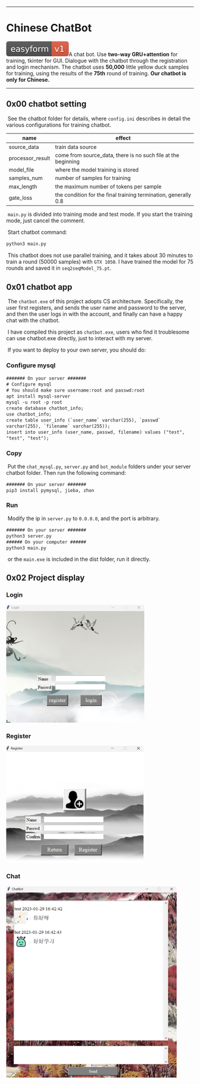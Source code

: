 ---


# Chinese ChatBot
![](https://github.com/WD-2711/easyForm/blob/main/README/easyform-v1-red.svg)
​	A chat bot. Use **two-way GRU+attention** for training, tkinter for GUI. Dialogue with the chatbot through the registration and login mechanism. The chatbot uses **50,000** little yellow duck samples for training, using the results of the **75th** round of training. **Our chatbot is only for Chinese.**

------

## 0x00 chatbot setting

​	See the chatbot folder for details, where `config.ini` describes in detail the various configurations for training chatbot.

| name             | effect                                                       |
| ---------------- | ------------------------------------------------------------ |
| source_data      | train data source                                            |
| processor_result | come from source_data, there is no such file at the beginning |
| model_file       | where the model training is stored                           |
| samples_num      | number of samples for training                               |
| max_length       | the maximum number of tokens per sample                      |
| gate_loss        | the condition for the final training termination, generally 0.8 |

​	`main.py` is divided into training mode and test mode. If you start the training mode, just cancel the comment.

​	Start chatbot command:

```python
python3 main.py
```

​	This chatbot does not use parallel training, and it takes about 30 minutes to train a round (50000 samples) with `GTX 1050`. I have trained the model for 75 rounds and saved it in `seq2seqModel_75.pt`.

## 0x01 chatbot app

​	The `chatbot.exe` of this project adopts CS architecture. Specifically, the user first registers, and sends the user name and password to the server, and then the user logs in with the account, and finally can have a happy chat with the chatbot.

​	I have compiled this project as `chatbot.exe`, users who find it troublesome can use chatbot.exe directly, just to interact with my server.

​	If you want to deploy to your own server, you should do:

### Configure mysql

```
####### On your server #######
# Configure mysql
# You should make sure username:root and passwd:root
apt install mysql-server
mysql -u root -p root
create database chatbot_info;
use chatbot_info;
create table user_info (`user_name` varchar(255), `passwd` varchar(255), `filename` varchar(255));
insert into user_info (user_name, passwd, filename) values ("test", "test", "test");
```

### Copy

​	Put the `chat_mysql.py`, `server.py` and `bot_module` folders under your server chatbot folder. Then run the following command:

```
####### On your server #######
pip3 install pymysql, jieba, zhon
```

### Run

​	Modify the ip in `server.py` to `0.0.0.0`, and the port is arbitrary.

```
####### On your server #######
python3 server.py
###### On your computer ######
python3 main.py
```

​	or the `main.exe` is included in the dist folder, run it directly.

## 0x02 Project display

### Login

<img src="readme_images/image-20230129163858389.png" alt="image-20230129163858389" style="zoom:50%;" />

### Register

<img src="readme_images/image-20230129164144438.png" alt="image-20230129164144438" style="zoom:50%;" />

### Chat

<img src="readme_images/image-20230129164251130.png" alt="image-20230129164251130" style="zoom: 50%;" />
